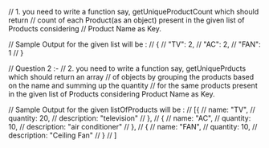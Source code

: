 // 1. you need to write a function say, getUniqueProductCount which should return
// count of each Product(as an object) present in the given list of Products considering
// Product Name as Key.

// Sample Output for the given list will be :
// {
//   "TV": 2,
//   "AC": 2,
//   "FAN": 1
// }

// Question 2 :-
// 2. you need to write a function say, getUniquePrducts which should return an array
// of objects by grouping the products based on the name and summing up the quantity
// for the same products present in the given list of Products considering Product Name as Key.

// Sample Output for the given listOfProducts will be :
// [{
//     name: "TV",
//     quantity: 20,
//     description: "television"
//   },
//   {
//     name: "AC",
//     quantity: 10,
//     description: "air conditioner"
//   },
//   {
//     name: "FAN",
//     quantity: 10,
//      description: "Ceiling Fan"
//   }
// ]

